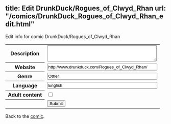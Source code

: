 title: Edit DrunkDuck/Rogues_of_Clwyd_Rhan
url: "/comics/DrunkDuck_Rogues_of_Clwyd_Rhan_edit.html"
---
Edit info for comic DrunkDuck/Rogues_of_Clwyd_Rhan

<form name="comic" action="http://gaepostmail.appspot.com/comic/" method="post">
<table class="comicinfo">
<tr>
<th>Description</th><td><textarea name="description" cols="40" rows="3"></textarea></td>
</tr>
<tr>
<th>Website</th><td><input type="text" name="url" value="http://www.drunkduck.com/Rogues_of_Clwyd_Rhan/" size="40"/></td>
</tr>
<tr>
<th>Genre</th><td><input type="text" name="genre" value="Other" size="40"/></td>
</tr>
<tr>
<th>Language</th><td><input type="text" name="language" value="English" size="40"/></td>
</tr>
<tr>
<th>Adult content</th><td><input type="checkbox" name="adult" value="adult" /></td>
</tr>
<tr>
<th></th><td>
<input type="hidden" name="comic" value="DrunkDuck_Rogues_of_Clwyd_Rhan" />
<input type="submit" name="submit" value="Submit" />
</td>
</tr>
</table>
</form>

Back to the [comic](DrunkDuck_Rogues_of_Clwyd_Rhan.html).
